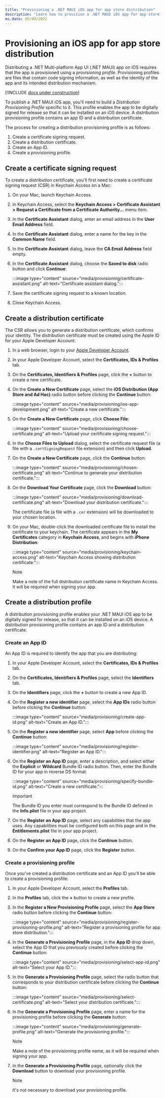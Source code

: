 ```yaml
---
title: "Provisioning a .NET MAUI iOS app for app store distribution"
description: "Learn how to provision a .NET MAUI iOS app for app store distribution."
ms.date: 05/09/2022
---
```


# Provisioning an iOS app for app store distribution

Distributing a .NET Multi-platform App UI (.NET MAUI) app on iOS requires that the app is provisioned using a *provisioning profile*. Provisioning profiles are files that contain code signing information, as well as the identity of the app and its intended distribution mechanism.

[!INCLUDE [docs under construction](~/includes/preview-note.md)]

To publish a .NET MAUI iOS app, you'll need to build a *Distribution Provisioning Profile* specific to it. This profile enables the app to be digitally signed for release so that it can be installed on an iOS device. A distribution provisioning profile contains an app ID and a distribution certificate.

The process for creating a distribution provisioning profile is as follows:

1. Create a certificate signing request.
1. Create a distribution certificate.
1. Create an App ID.
1. Create a provisioning profile.

## Create a certificate signing request

To create a distribution certificate, you'll first need to create a certificate signing request (CSR) in Keychain Access on a Mac:

1. On your Mac, launch Keychain Access.
1. In Keychain Access, select the **Keychain Access > Certificate Assistant > Request a Certificate from a Certificate Authority...** menu item.
1. In the **Certificate Assistant** dialog, enter an email address in the **User Email Address** field.
1. In the **Certificate Assistant** dialog, enter a name for the key in the **Common Name** field.
1. In the **Certificate Assistant** dialog, leave the **CA Email Address** field empty.
1. In the **Certificate Assistant** dialog, choose the **Saved to disk** radio button and click **Continue**:

    :::image type="content" source="media/provisioning/certificate-assistant.png" alt-text="Certificate assistant dialog.":::

1. Save the certificate signing request to a known location.
1. Close Keychain Access.

## Create a distribution certificate

The CSR allows you to generate a distribution certificate, which confirms your identity. The distribution certificate must be created using the Apple ID for your Apple Developer Account:

1. In a web browser, login to your [Apple Developer Account](https://developer.apple.com/account/).
1. In your Apple Developer Account, select the **Certificates, IDs & Profiles** tab.
1. On the **Certificates, Identifiers & Profiles** page, click the **+** button to create a new certificate.
1. On the **Create a New Certificate** page, select the **iOS Distribution (App Store and Ad Hoc)** radio button before clicking the **Continue** button:

    :::image type="content" source="media/provisioning/ios-app-development.png" alt-text="Create a new certificate.":::

1. On the **Create a New Certificate** page, click **Choose File**:

    :::image type="content" source="media/provisioning/choose-certificate.png" alt-text="Upload your certificate signing request.":::

1. In the **Choose Files to Upload** dialog, select the certificate request file (a file with a `.certSigningRequest` file extension) and then click **Upload**.
1. On the **Create a New Certificate** page, click the **Continue** button:

    :::image type="content" source="media/provisioning/chosen-certificate.png" alt-text="Continue to generate your distribution certificate.":::

1. On the **Download Your Certificate** page, click the **Download** button:

    :::image type="content" source="media/provisioning/download-certificate.png" alt-text="Download your distribution certificate.":::

    The certificate file (a file with a `.cer` extension) will be downloaded to your chosen location.

1. On your Mac, double-click the downloaded certificate file to install the certificate to your keychain. The certificate appears in the **My Certificates** category in **Keychain Access**, and begins with **iPhone Distribution**:

    :::image type="content" source="media/provisioning/keychain-access.png" alt-text="Keychain Access showing distribution certificate.":::

    > [!NOTE]
    > Make a note of the full distribution certificate name in Keychain Access. It will be required when signing your app.

## Create a distribution profile

A distribution provisioning profile enables your .NET MAUI iOS app to be digitally signed for release, so that it can be installed on an iOS device. A distribution provisioning profile contains an app ID and a distribution certificate.

### Create an App ID

An App ID is required to identify the app that you are distributing:

1. In your Apple Developer Account, select the **Certificates, IDs & Profiles** tab.
1. On the **Certificates, Identifiers & Profiles** page, select the **Identifiers** tab.
1. On the **Identifiers** page, click the **+** button to create a new App ID.
1. On the **Register a new identifier** page, select the **App IDs** radio button before clicking the **Continue** button:

    :::image type="content" source="media/provisioning/create-app-id.png" alt-text="Create an App ID.":::

1. On the **Register a new identifier** page, select **App** before clicking the **Continue** button:

    :::image type="content" source="media/provisioning/register-identifier.png" alt-text="Register an App ID.":::

1. On the **Register an App ID** page, enter a description, and select either the **Explicit** or **Wildcard** Bundle ID radio button. Then, enter the Bundle ID for your app in reverse DS format:

    :::image type="content" source="media/provisioning/specify-bundle-id.png" alt-text="Create a new certificate.":::

    > [!IMPORTANT]
    > The Bundle ID you enter must correspond to the Bundle ID defined in the **Info.plist** file in your app project.

1. On the **Register an App ID** page, select any capabilities that the app uses. Any capabilities must be configured both on this page and in the **Entitlements.plist** file in your app project.
1. On the **Register an App ID** page, click the **Continue** button.
1. On the **Confirm your App ID** page, click the **Register** button.

### Create a provisioning profile

Once you've created a distribution certificate and an App ID you'll be able to create a provisioning profile:

1. In your Apple Developer Account, select the **Profiles** tab.
1. In the **Profiles** tab, click the **+** button to create a new profile.
1. In the **Register a New Provisioning Profile** page, select the **App Store** radio button before clicking the **Continue** button:

    :::image type="content" source="media/provisioning/register-provisioning-profile.png" alt-text="Register a provisioning profile for app store distribution.":::

1. In the **Generate a Provisioning Profile** page, in the **App ID** drop down, select the App ID that you previously created before clicking the **Continue** button:

    :::image type="content" source="media/provisioning/select-app-id.png" alt-text="Select your App ID.":::

1. In the **Generate a Provisioning Profile** page, select the radio button that corresponds to your distribution certificate before clicking the **Continue** button:

    :::image type="content" source="media/provisioning/select-certificate.png" alt-text="Select your distribution certificate.":::

1. In the **Generate a Provisioning Profile** page, enter a name for the provisioning profile before clicking the **Generate** button:

    :::image type="content" source="media/provisioning/generate-profile.png" alt-text="Generate the provisioning profile.":::

    > [!NOTE]
    > Make a note of the provisioning profile name, as it will be required when signing your app.

1. In the **Generate a Provisioning Profile** page, optionally click the **Download** button to download your provisioning profile.

    > [!NOTE]
    > It's not necessary to download your provisioning profile.
